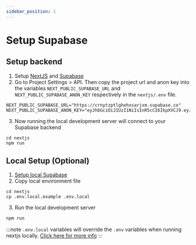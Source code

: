 ```yaml
---
sidebar_position: 1
---
```

# Setup Supabase
## Setup backend
1. Setup [NextJS](README.md) and [Supabase](../../supabase/README.md)
2. Go to Project Settings > API. Then copy the project url and anon key into the variables `NEXT_PUBLIC_SUPABASE_URL` and `NEXT_PUBLIC_SUPABASE_ANON_KEY` respectively in the `nextjs/.env` file.
```
NEXT_PUBLIC_SUPABASE_URL="https://crnytzptlghehxsarjxm.supabase.co"
NEXT_PUBLIC_SUPABASE_ANON_KEY="eyJhbGciOiJIUzI1NiIsInR5cCI6IkpXVCJ9.eyJpc3MiOiJzdXBhYmFzZSIsInJlZiI6ImNybnl0enB0bGdoZWh4c2FyanhtIiwicm9sZSI6ImFub24iLCJpYXQiOjE3MDkyMjQxNjgsImV4cCI6MjAyNDgwMDE2OH0.UW1dHRt4hGF6uCdPXimxv0Ggwq5uJ1WoQuCZ1_ixmCU"
```
3. Now running the local development server will connect to your Supabase backend
```
cd nextjs
npm run
```


## Local Setup (Optional)
1. [Setup local Supabase](../../supabase/supabase-local-development.md#setup)
2. Copy local environment file
```
cd nextjs
cp .env.local.example .env.local
```
3. Run the local development server
```bash
npm run
```
:::note
`.env.local` variables will override the `.env` variables when running nextjs locally. [Click here for more info](https://nextjs.org/docs/pages/building-your-application/configuring/environment-variables#default-environment-variables)
:::

